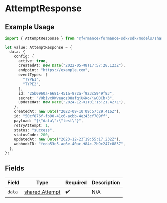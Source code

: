 # AttemptResponse

## Example Usage

```typescript
import { AttemptResponse } from "@formance/formance-sdk/sdk/models/shared";

let value: AttemptResponse = {
  data: {
    config: {
      active: true,
      createdAt: new Date("2022-05-08T17:57:28.123Z"),
      endpoint: "https://example.com",
      eventTypes: [
        "TYPE1",
        "TYPE2",
      ],
      id: "25b0960a-6681-451a-872a-f923c5949f83",
      secret: "V0bivxRWveaoz08afqjU6Ko/jwO0Cb+3",
      updatedAt: new Date("2024-12-01T01:15:21.427Z"),
    },
    createdAt: new Date("2022-09-10T09:57:29.416Z"),
    id: "50cf876f-fb90-41c6-acbb-4e243cf789ff",
    payload: "{\"data\":\"test\"}",
    retryAttempt: 1,
    status: "success",
    statusCode: 200,
    updatedAt: new Date("2023-12-23T19:55:17.232Z"),
    webhookID: "feda53e5-ae6e-40ac-984c-2b9c247c8837",
  },
};
```

## Fields

| Field                                                   | Type                                                    | Required                                                | Description                                             |
| ------------------------------------------------------- | ------------------------------------------------------- | ------------------------------------------------------- | ------------------------------------------------------- |
| `data`                                                  | [shared.Attempt](../../../sdk/models/shared/attempt.md) | :heavy_check_mark:                                      | N/A                                                     |